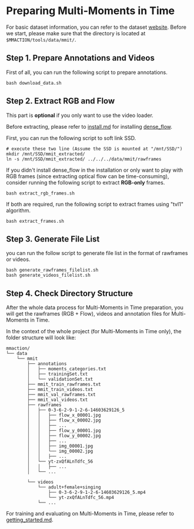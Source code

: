 # Preparing Multi-Moments in Time

For basic dataset information, you can refer to the dataset [website](moments.csail.mit.edu).
Before we start, please make sure that the directory is located at `$MMACTION/tools/data/mmit/`.

## Step 1. Prepare Annotations and Videos

First of all, you can run the following script to prepare annotations.

```shell
bash download_data.sh
```

## Step 2. Extract RGB and Flow

This part is **optional** if you only want to use the video loader.

Before extracting, please refer to [install.md](/docs/install.md) for installing [dense_flow](https://github.com/open-mmlab/denseflow).

First, you can run the following script to soft link SSD.

```shell
# execute these two line (Assume the SSD is mounted at "/mnt/SSD/")
mkdir /mnt/SSD/mmit_extracted/
ln -s /mnt/SSD/mmit_extracted/ ../../../data/mmit/rawframes
```

If you didn't install dense_flow in the installation or only want to play with RGB frames (since extracting optical flow can be time-consuming), consider running the following script to extract **RGB-only** frames.

```shell
bash extract_rgb_frames.sh
```

If both are required, run the following script to extract frames using "tvl1" algorithm.

```shell
bash extract_frames.sh
```
## Step 3. Generate File List

you can run the follow script to generate file list in the format of rawframes or videos.

```shell
bash generate_rawframes_filelist.sh
bash generate_videos_filelist.sh
```

## Step 4. Check Directory Structure

After the whole data process for Multi-Moments in Time preparation,
you will get the rawframes (RGB + Flow), videos and annotation files for Multi-Moments in Time.

In the context of the whole project (for Multi-Moments in Time only), the folder structure will look like:

```
mmaction/
└── data
    └── mmit
        ├── annotations
        │   ├── moments_categories.txt
        │   ├── trainingSet.txt
        │   └── validationSet.txt
        ├── mmit_train_rawframes.txt
        ├── mmit_train_videos.txt
        ├── mmit_val_rawframes.txt
        ├── mmit_val_videos.txt
        ├── rawframes
        │   ├── 0-3-6-2-9-1-2-6-14603629126_5
        │   │   ├── flow_x_00001.jpg
        │   │   ├── flow_x_00002.jpg
        │   │   ├── ...
        │   │   ├── flow_y_00001.jpg
        │   │   ├── flow_y_00002.jpg
        │   │   ├── ...
        │   │   ├── img_00001.jpg
        │   │   └── img_00002.jpg
        │   │   ├── ...
        │   └── yt-zxQfALnTdfc_56
        │   │   ├── ...
        │   └── ...

        └── videos
            └── adult+female+singing
                ├── 0-3-6-2-9-1-2-6-14603629126_5.mp4
                └── yt-zxQfALnTdfc_56.mp4
            └── ...
```

For training and evaluating on Multi-Moments in Time, please refer to [getting_started.md](/docs/getting_started.md).
